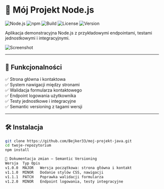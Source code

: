 # 🌟 Mój Projekt Node.js

![Node.js](https://img.shields.io/badge/node-%5E18.x-brightgreen)
![npm](https://img.shields.io/badge/npm-%5E9.x-blue)
![Build](https://img.shields.io/badge/build-passing-success)
![License](https://img.shields.io/badge/license-MIT-yellow)
![Version](https://img.shields.io/badge/version-1.2.0-blue)

Aplikacja demonstracyjna Node.js z przykładowymi endpointami, testami jednostkowymi i integracyjnymi.

![Screenshot](screenshot.png)

---

## 🚀 Funkcjonalności

✅ Strona główna i kontaktowa  
✅ System nawigacji między stronami  
✅ Walidacja formularza kontaktowego  
✅ Endpoint logowania użytkownika  
✅ Testy jednostkowe i integracyjne  
✅ Semantic versioning z tagami wersji  

---

## 🛠️ Instalacja

```bash
git clone https://github.com/Bejker33/moj-projekt-java.git
cd twoje-repozytorium
npm install

🧭 Dokumentacja zmian – Semantic Versioning
Wersja	Typ	Opis
v1.0.0	MAJOR	Wersja początkowa: strona główna i kontakt
v1.1.0	MINOR	Dodanie stylów CSS, nawigacji
v1.1.1	PATCH	Poprawka walidacji formularza
v1.2.0	MINOR	Endpoint logowania, testy integracyjne